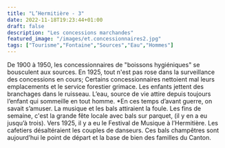 ```yaml
---
title: "L’Hermitière - 3"
date: 2022-11-18T19:23:44+01:00
draft: false
description: "Les concessions marchandes"
featured_image: "/images/et.concessionnaires2.jpg"
tags: ["Tourisme","Fontaine","Sources","Eau","Hommes"]
---
```



De 1900 à 1950, les concessionnaires de "boissons hygiéniques" se bousculent aux sources.
En 1925, tout n'est pas rose dans la surveillance des concessions en cours; 
Certains concessionnaires nettoient mal leurs emplacements et le service forestier grimace.
Les enfants jettent des branchages dans le ruisseau.
L’eau, source de vie attire depuis toujours l’enfant qui sommeille en tout homme. 
*En ces temps d’avant guerre, on savait s’amuser. La musique et les bals attiraient la foule.
Les fins de semaine, c'est la grande fête locale avec bals sur parquet, (il y en a eu jusqu’à trois).
Vers 1925, il y a eu le Festival de Musique à l’Hermitière.
Les cafetiers désaltéraient les couples de danseurs.
Ces bals champêtres sont aujourd’hui le point de départ et la base de bien des familles du Canton. 
